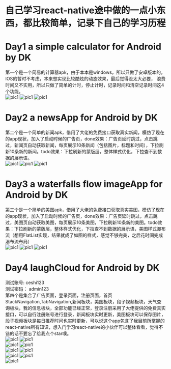 # 自己学习react-native途中做的一点小东西，都比较简单，记录下自己的学习历程
  
# Day1 a simple calculator for Android by DK
第一个是一个简易的计算器apk，由于本本是windows，所以只做了安卓版本的，IOS的暂时不考虑，本来想实现比较酷炫的动态效果，最后觉得没太大必要，
浪费时间又不实用，所以只做了简单的计时，停止计时，记录时间和清空记录时间这4个功能。  
![pic1](./simpleCalculatorImg/1.png)
![pic1](./simpleCalculatorImg/2.png)
![pic1](./simpleCalculatorImg/3.png)
  
# Day2 a newsApp for Android by DK
第二个是一个简单的新闻apk，借用了大佬的免费接口获取真实新闻，模仿了现在的app现状，加入了启动时候的广告页，done效果：广告页延时跳过，点击跳过，新闻页自动获取新闻，每页展示10条新闻（包括图片，标题和时间），下拉刷新10条新的新闻。todo效果：下拉刷新的蒙版层，整体样式优化，下拉查不到数据的展示语。  
![pic1](./newsAppImg/1.png)
![pic1](./newsAppImg/2.png)
![pic1](./newsAppImg/3.png)
  
# Day3 a waterfalls flow imageApp for Android by DK
第三个是一个简单的美图apk，借用了大佬的免费接口获取真实美图，模仿了现在的app现状，加入了启动时候的广告页，done效果：广告页延时跳过，点击跳过，美图页自动获取美图，每页展示10条美图，下拉刷新10条新的美图。todo效果：下拉刷新的蒙版层，整体样式优化，下拉查不到数据的展示语，美图样式瀑布流（想用FlatList实现，结果就成了如图的样式，感觉不够完美，之后花时间完成瀑布流布局）  
![pic1](./imageAppImg/1.png)
![pic1](./imageAppImg/2.png)
![pic1](./imageAppImg/3.png)
  
# Day4 laughCloud for Android by DK  
测试账号: ceshi123  
测试密码： admin123  
第四个是集合了广告页面，登录页面，注册页面，首页StackNavigation,TabNavigation,新闻板块，美图板块，段子视频板块，天气查询板块，我的信息板块，全部功能已经正常，登录注册采用了大佬提供的免费真实接口，可以自行注册账号进行登录，新闻板块实时更新，美图板块可以保存图片，段子视频板块是每日推荐时间也实时更新，可以说这个app包含了我目前所掌握的react-native所有知识，想入门学习react-native的小伙伴可以整体看看，觉得不错的话不要忘了给我点个star噢。  
![pic1](./laugnCloudImg/1.png)
![pic1](./laugnCloudImg/2.png)  
![pic1](./laugnCloudImg/3.png)
![pic1](./laugnCloudImg/4.png)  
![pic1](./laugnCloudImg/5.png)
![pic1](./laugnCloudImg/6.png)  
![pic1](./laugnCloudImg/7.png)
![pic1](./laugnCloudImg/8.png)  
![pic1](./laugnCloudImg/9.png)
